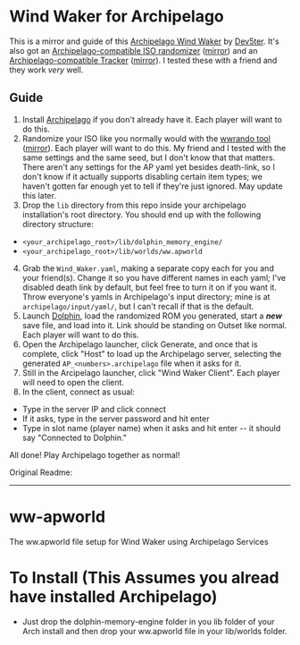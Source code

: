 # Wind Waker for Archipelago

This is a mirror and guide of this [Archipelago Wind Waker](https://github.com/Dev5ter/ww-apworld) by [Dev5ter](https://github.com/Dev5ter). It's also got an [Archipelago-compatible ISO randomizer](https://github.com/Dev5ter/wwrando) ([mirror](https://github.com/mpql/AP_wwrando)) and an [Archipelago-compatible Tracker](https://github.com/Dev5ter/tww-rando-tracker) ([mirror](https://github.com/mpql/AP_tww-rando-tracker)). I tested these with a friend and they work _very_ well.

## Guide

1. Install [Archipelago](<https://github.com/ArchipelagoMW/Archipelago/releases>) if you don't already have it. Each player will want to do this.
2. Randomize your ISO like you normally would with the [wwrando tool](https://github.com/Dev5ter/wwrando/releases) ([mirror](https://github.com/mpql/AP_wwrando/releases)). Each player will want to do this. My friend and I tested with the same settings and the same seed, but I don't know that that matters. There aren't any settings for the AP yaml yet besides death-link, so I don't know if it actually supports disabling certain item types; we haven't gotten far enough yet to tell if they're just ignored. May update this later.
3. Drop the `lib` directory from this repo inside your archipelago installation's root directory. You should end up with the following directory structure:
- `<your_archipelago_root>/lib/dolphin_memory_engine/`
- `<your_archipelago_root>/lib/worlds/ww.apworld`
4. Grab the `Wind_Waker.yaml`, making a separate copy each for you and your friend(s). Change it so you have different names in each yaml; I've disabled death link by default, but feel free to turn it on if you want it. Throw everyone's yamls in Archipelago's input directory; mine is at `archipelago/input/yaml/`, but I can't recall if that is the default.
5. Launch [Dolphin](https://dolphin-emu.org/download/), load the randomized ROM you generated, start a ***new*** save file, and load into it. Link should be standing on Outset like normal. Each player will want to do this.
6. Open the Archipelago launcher, click Generate, and once that is complete, click "Host" to load up the Archipelago server, selecting the generated `AP_<numbers>.archipelago` file when it asks for it.
7. Still in the Arcipelago launcher, click "Wind Waker Client". Each player will need to open the client.
8. In the client, connect as usual:
- Type in the server IP and click connect
- If it asks, type in the server password and hit enter
- Type in slot name (player name) when it asks and hit enter -- it should say "Connected to Dolphin."

All done! Play Archipelago together as normal!

Original Readme:

---

# ww-apworld
The ww.apworld file setup for Wind Waker using Archipelago Services

# To Install (This Assumes you alread have installed Archipelago)
- Just drop the dolphin-memory-engine folder in you lib folder of your Arch install and then drop your ww.apworld file in your lib/worlds folder.
